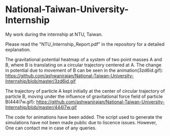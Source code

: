 # National-Taiwan-University-Internship
My work during the internship at NTU, Taiwan. 

Please read the "NTU_Internship_Report.pdf" in the repository for a detailed explanation.

The gravitational potential heatmap of a system of two point masses A and B, where B is translating on a circular trajectory centered at A. The change in potential due to movement of B can be seen in the animation(3zd6id.gif): https://github.com/ashwanirajan/National-Taiwan-University-Internship/blob/master/3zd6id.gif


The trajectory of particle A kept initially at the center of circular trajectory of particle B, moving under the influence of gravitational force field of particle B(444l7w.gif): https://github.com/ashwanirajan/National-Taiwan-University-Internship/blob/master/444l7w.gif


The code for animations have been added. The script used to generate the simulations have not been made public due to liscence issues. However, One can contact me in case of any queries.

